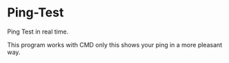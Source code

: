 # Ping-Test
Ping Test in real time.

This program works with CMD only this shows your ping in a more pleasant way.
